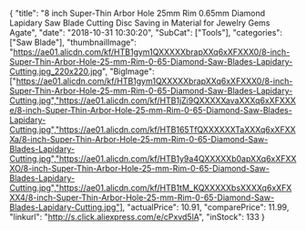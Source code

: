 {
	"title": "8  inch Super-Thin Arbor Hole 25mm Rim 0.65mm Diamond Lapidary Saw Blade Cutting Disc Saving in Material for Jewelry Gems Agate",
	"date": "2018-10-31 10:30:20",
	"SubCat": ["Tools"],
	"categories": ["Saw Blade"],
	"thumbnailImage": "https://ae01.alicdn.com/kf/HTB1gym1QXXXXXbrapXXq6xXFXXX0/8-inch-Super-Thin-Arbor-Hole-25-mm-Rim-0-65-Diamond-Saw-Blades-Lapidary-Cutting.jpg_220x220.jpg",
	"BigImage": ["https://ae01.alicdn.com/kf/HTB1gym1QXXXXXbrapXXq6xXFXXX0/8-inch-Super-Thin-Arbor-Hole-25-mm-Rim-0-65-Diamond-Saw-Blades-Lapidary-Cutting.jpg","https://ae01.alicdn.com/kf/HTB1jZi9QXXXXXavaXXXq6xXFXXXe/8-inch-Super-Thin-Arbor-Hole-25-mm-Rim-0-65-Diamond-Saw-Blades-Lapidary-Cutting.jpg","https://ae01.alicdn.com/kf/HTB165TfQXXXXXXTaXXXq6xXFXXXa/8-inch-Super-Thin-Arbor-Hole-25-mm-Rim-0-65-Diamond-Saw-Blades-Lapidary-Cutting.jpg","https://ae01.alicdn.com/kf/HTB1y9a4QXXXXXb0apXXq6xXFXXXO/8-inch-Super-Thin-Arbor-Hole-25-mm-Rim-0-65-Diamond-Saw-Blades-Lapidary-Cutting.jpg","https://ae01.alicdn.com/kf/HTB1tM_KQXXXXXbsXXXXq6xXFXXX4/8-inch-Super-Thin-Arbor-Hole-25-mm-Rim-0-65-Diamond-Saw-Blades-Lapidary-Cutting.jpg"],
	"actualPrice": 10.91,
	"comparePrice": 11.99,
	"linkurl": "http://s.click.aliexpress.com/e/cPxvd5lA",
	"inStock": 133
}
